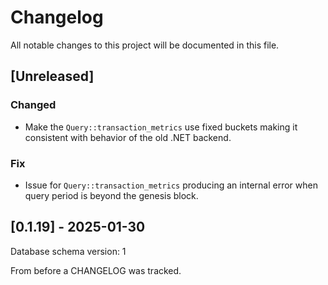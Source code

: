 # Changelog

All notable changes to this project will be documented in this file.

## [Unreleased]

### Changed

- Make the `Query::transaction_metrics` use fixed buckets making it consistent with behavior of the old .NET backend.

### Fix

- Issue for `Query::transaction_metrics` producing an internal error when query period is beyond the genesis block.

## [0.1.19] - 2025-01-30

Database schema version: 1

From before a CHANGELOG was tracked.
